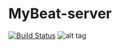 # MyBeat-server
[![Build Status](https://travis-ci.org/orggue/MyBeat-server.svg)](https://travis-ci.org/orggue/MyBeat-server)
![alt tag](https://raw.githubusercontent.com/orggue/MyBeat-server/master/landing.png?token=AEPo-3HDQs84HUFi9w_v_TVx8XTwnR91ks5U5Id0wA%3D%3D)
